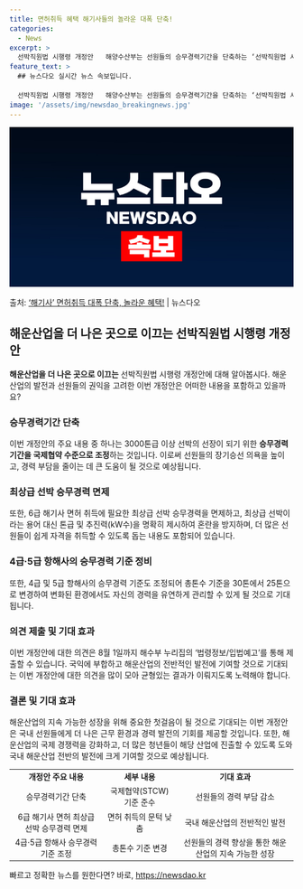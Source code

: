 ```yaml
---
title: 면허취득 혜택 해기사들의 놀라운 대폭 단축!
categories:
  - News
excerpt: >
  선박직원법 시행령 개정안   해양수산부는 선원들의 승무경력기간을 단축하는 ‘선박직원법 시행령’ 개정안을 마련…
feature_text: >
  ## 뉴스다오 실시간 뉴스 속보입니다.

  선박직원법 시행령 개정안   해양수산부는 선원들의 승무경력기간을 단축하는 ‘선박직원법 시행령’ 개정안을 마련…
image: '/assets/img/newsdao_breakingnews.jpg'
---
```


![뉴스다오 속보](/assets/img/newsdao_breakingnews.jpg)

<p>출처: <a href="https://newsdao.kr/4321" rel="dofollow">‘해기사’ 면허취득 대폭 단축, 놀라운 혜택!</a> | 뉴스다오</p>

<h2 data-ke-size="size26">해운산업을 더 나은 곳으로 이끄는 선박직원법 시행령 개정안</h2>
<p data-ke-size="size16"><b>해운산업을 더 나은 곳으로 이끄는</b> 선박직원법 시행령 개정안에 대해 알아봅시다. 해운산업의 발전과 선원들의 권익을 고려한 이번 개정안은 어떠한 내용을 포함하고 있을까요?</p>

<h3 data-ke-size="size24"><b>승무경력기간 단축</b></h3>
<p data-ke-size="size16">이번 개정안의 주요 내용 중 하나는 3000톤급 이상 선박의 선장이 되기 위한 <b>승무경력기간을 국제협약 수준으로 조정</b>하는 것입니다. 이로써 선원들의 장기승선 의욕을 높이고, 경력 부담을 줄이는 데 큰 도움이 될 것으로 예상됩니다.</p>

<h3 data-ke-size="size24"><b>최상급 선박 승무경력 면제</b></h3>
<p data-ke-size="size16">또한, 6급 해기사 면허 취득에 필요한 최상급 선박 승무경력을 면제하고, 최상급 선박이라는 용어 대신 톤급 및 추진력(kW수)을 명확히 제시하여 혼란을 방지하며, 더 많은 선원들이 쉽게 자격을 취득할 수 있도록 돕는 내용도 포함되어 있습니다.</p>

<h3 data-ke-size="size24"><b>4급·5급 항해사의 승무경력 기준 정비</b></h3>
<p data-ke-size="size16">또한, 4급 및 5급 항해사의 승무경력 기준도 조정되어 총톤수 기준을 30톤에서 25톤으로 변경하여 변화된 환경에서도 자신의 경력을 유연하게 관리할 수 있게 될 것으로 기대됩니다.</p>

<h3 data-ke-size="size24"><b>의견 제출 및 기대 효과</b></h3>
<p data-ke-size="size16">이번 개정안에 대한 의견은 8월 1일까지 해수부 누리집의 ‘법령정보/입법예고’를 통해 제출할 수 있습니다. 국익에 부합하고 해운산업의 전반적인 발전에 기여할 것으로 기대되는 이번 개정안에 대한 의견을 많이 모아 균형있는 결과가 이뤄지도록 노력해야 합니다.</p>

<h3 data-ke-size="size24"><b>결론 및 기대 효과</b></h3>
<p data-ke-size="size16">해운산업의 지속 가능한 성장을 위해 중요한 첫걸음이 될 것으로 기대되는 이번 개정안은 국내 선원들에게 더 나은 근무 환경과 경력 발전의 기회를 제공할 것입니다. 또한, 해운산업의 국제 경쟁력을 강화하고, 더 많은 청년들이 해당 산업에 진출할 수 있도록 도와 국내 해운산업 전반의 발전에 크게 기여할 것으로 예상됩니다.</p>

<table>
	<tr>
		<td style="text-align: center; height: 17px;"><b>개정안 주요 내용</b></td>
		<td style="text-align: center; height: 17px;"><b>세부 내용</b></td>
		<td style="text-align: center; height: 17px;"><b>기대 효과</b></td>
	</tr>
	<tr>
		<td style="text-align: center; height: 17px;">승무경력기간 단축</td>
		<td style="text-align: center; height: 17px;">국제협약(STCW) 기준 준수</td>
		<td style="text-align: center; height: 17px;">선원들의 경력 부담 감소</td>
	</tr>
	<tr>
		<td style="text-align: center; height: 17px;">6급 해기사 면허 최상급 선박 승무경력 면제</td>
		<td style="text-align: center; height: 17px;">면허 취득의 문턱 낮춤</td>
		<td style="text-align: center; height: 17px;">국내 해운산업의 전반적인 발전</td>
	</tr>
	<tr>
		<td style="text-align: center; height: 17px;">4급·5급 항해사 승무경력 기준 조정</td>
		<td style="text-align: center; height: 17px;">총톤수 기준 변경</td>
		<td style="text-align: center; height: 17px;">선원들의 경력 향상을 통한 해운산업의 지속 가능한 성장</td>
	</tr>
</table> 

빠르고 정확한 뉴스를 원한다면? 바로, <a href="https://newsdao.kr" rel="dofollow">https://newsdao.kr</a>


